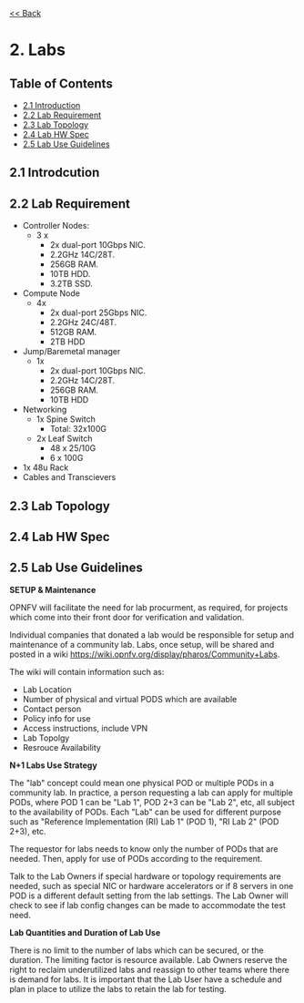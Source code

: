 [<< Back](../)

# 2. Labs

<a name="toc"></a>
## Table of Contents
* [2.1 Introduction](#2.1)
* [2.2 Lab Requirement](#2.2)
* [2.3 Lab Topology](#2.3)
* [2.4 Lab HW Spec](#2.4)
* [2.5 Lab Use Guidelines](#2.5)


<a name="2.1"></a>
## 2.1 Introdcution


<a name="2.2"></a>
## 2.2 Lab Requirement

- Controller Nodes:
  - 3 x
    - 2x dual-port 10Gbps NIC.
    - 2.2GHz 14C/28T.
    - 256GB RAM.
    - 10TB HDD.
    - 3.2TB SSD.
- Compute Node
  - 4x
    - 2x dual-port 25Gbps NIC.
    - 2.2GHz 24C/48T.
    - 512GB RAM.
    - 2TB HDD
- Jump/Baremetal manager
  - 1x
    - 2x dual-port 10Gbps NIC.
    - 2.2GHz 14C/28T.
    - 256GB RAM.
    - 10TB HDD
- Networking
  - 1x Spine Switch
    - Total: 32x100G
  - 2x Leaf Switch
    - 48 x 25/10G
    - 6 x 100G
- 1x 48u Rack
- Cables and Transcievers

<a name="2.3"></a>
## 2.3 Lab Topology


<a name="2.4"></a>
## 2.4 Lab HW Spec


<a name="2.5"></a>
## 2.5 Lab Use Guidelines

**SETUP & Maintenance**

OPNFV will facilitate the need for lab procurment, as required, for projects which come into their front door for verification and validation.

Individual companies that donated a lab would be responsible for setup and maintenance of a community lab. Labs, once setup, will be shared and posted in a wiki https://wiki.opnfv.org/display/pharos/Community+Labs.

The wiki will contain information such as:
- Lab Location
- Number of physical and virtual PODS which are available
- Contact person
- Policy info for use
- Access instructions, include VPN
- Lab Topolgy
- Resrouce Availability

**N+1 Labs Use Strategy**

The "lab" concept could mean one physical POD or multiple PODs in a community lab.  In practice, a person requesting a lab can apply for multiple PODs, where POD 1 can be "Lab 1", POD 2+3 can be "Lab 2", etc, all subject to the availability of PODs. Each "Lab" can be used for different purpose such as "Reference Implementation (RI) Lab 1" (POD 1), "RI Lab 2" (POD 2+3), etc.

The requestor for labs needs to know only the number of PODs that are needed.  Then, apply for use of PODs according to the requirement.

Talk to the Lab Owners if special hardware or topology requirements are needed, such as special NIC or hardware accelerators or if 8 servers in one POD is a different default setting from the lab settings.  The Lab Owner will check to see if lab config changes can be made to accommodate the test need.

**Lab Quantities and Duration of Lab Use**

There is no limit to the number of labs which can be secured, or the duration.  The limiting factor is resource available.  Lab Owners reserve the right to reclaim underutilized labs and reassign to other teams where there is demand for labs.  It is important that the Lab User have a schedule and plan in place to utilize the labs to retain the lab for testing.
